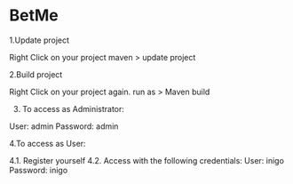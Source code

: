 # BetMe

1.Update project

Right Click on your project maven > update project

2.Build project

Right Click on your project again. run as > Maven build

3. To access as Administrator: 

User: admin
Password: admin

4.To access as User:

4.1. Register yourself
4.2. Access with the following credentials:
  User: inigo
  Password: inigo
